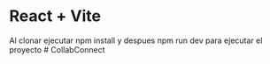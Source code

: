 # React + Vite
Al clonar ejecutar npm install y despues npm run dev para ejecutar el proyecto
#   C o l l a b C o n n e c t 
 
 
